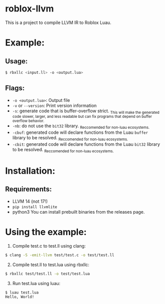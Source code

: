 # roblox-llvm
This is a project to compile LLVM IR to Roblox Luau. 

# Example:
## Usage:
```bash
$ rbxllc <input.ll> -o <output.lua>
```
## Flags:
- `-o <output.lua>`: Output file
- `-v` or `--version`: Print version information
- `-s`: generate code that is buffer-overflow strict. <sub>This will make the generated code slower, larger, and less readable but can fix programs that depend on buffer overflow behavior.</sub>
- `-nb`: do not use the `bit32` library. <sub>Reccomended for non-luau ecosystems.</sub>
- `-cbuf`: generated code will declare functions from the Luau `buffer` library to be resolved. <sub>Reccomended for non-luau ecosystems.</sub>
- `-cbit`: generated code will declare functions from the Luau `bit32` library to be resolved. <sub>Reccomended for non-luau ecosystems.</sub>
# Installation:
## Requirements:
- LLVM 14 (not 17!)
- `pip install llvmlite`
- python3
You can install prebuilt binaries from the releases page.

# Using the example:
1. Compile test.c to test.ll using clang:
```bash
$ clang -S -emit-llvm test/test.c -o test/test.ll
```
2. Compile test.ll to test.lua using rbxllc:
```bash
$ rbxllc test/test.ll -o test/test.lua
```
3. Run test.lua using luau:
```bash
$ luau test.lua
Hello, World!
```
